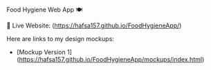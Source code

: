  Food Hygiene Web App 🍽️


🔗 Live Website: (https://hafsa157.github.io/FoodHygieneApp/)

Here are links to my design mockups:

- [Mockup Version 1] (https://hafsa157.github.io/FoodHygieneApp/mockups/index.html)
